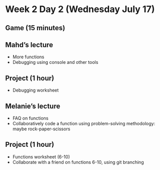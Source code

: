 # Week 2 Day 2 (Wednesday July 17) 

## Game (15 minutes)

## Mahd’s lecture
- More functions
- Debugging using console and other tools

## Project (1 hour)
- Debugging worksheet

## Melanie’s lecture
- FAQ on functions
- Collaboratively code a function using problem-solving methodology: maybe rock-paper-scissors

## Project (1 hour)
- Functions worksheet (6-10) 
- Collaborate with a friend on functions 6-10, using git branching 

